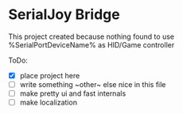 # SerialJoy Bridge
This project created because nothing found to use %SerialPortDeviceName% as HID/Game controller

ToDo:
- [x] place project here
- [ ] write something ~other~ else nice in this file
- [ ] make pretty ui and fast internals
- [ ] make localization
